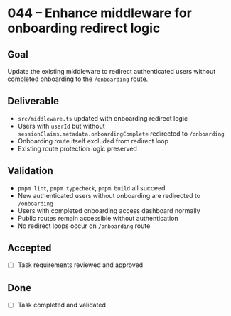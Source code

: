 # 044 – Enhance middleware for onboarding redirect logic

## Goal

Update the existing middleware to redirect authenticated users without completed onboarding to the `/onboarding` route.

## Deliverable

- `src/middleware.ts` updated with onboarding redirect logic
- Users with `userId` but without `sessionClaims.metadata.onboardingComplete` redirected to `/onboarding`
- Onboarding route itself excluded from redirect loop
- Existing route protection logic preserved

## Validation

- `pnpm lint`, `pnpm typecheck`, `pnpm build` all succeed
- New authenticated users without onboarding are redirected to `/onboarding`
- Users with completed onboarding access dashboard normally
- Public routes remain accessible without authentication
- No redirect loops occur on `/onboarding` route

## Accepted

- [ ] Task requirements reviewed and approved

## Done

- [ ] Task completed and validated
